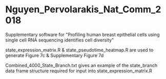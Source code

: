 # Nguyen_Pervolarakis_Nat_Comm_2018
Supplementary software for "Profiling human breast epithelial cells using single cell RNA sequencing identifies cell diversity"

state_expression_matrix.R & state_pseudotime_heatmap.R are used to generate Figure 7c & Supplementary Figure 7d

Combined_4000_State_Branch.txt gives an example of the state_branch data frame structure required for input into state_expression_matrix.R


